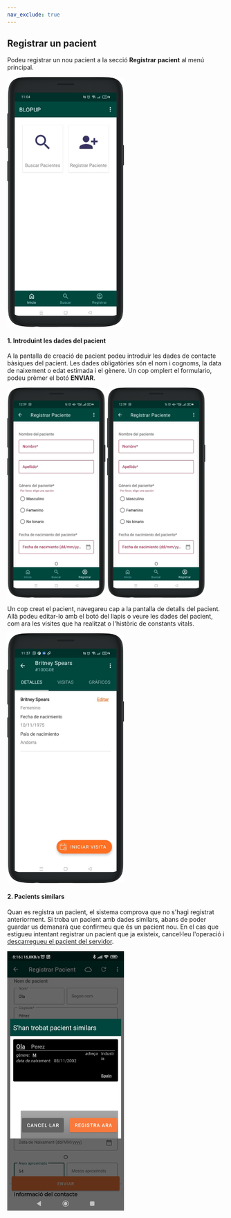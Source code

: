 ```yaml
---
nav_exclude: true
---
```


## Registrar un pacient

Podeu registrar un nou pacient a la secció **Registrar pacient** al menú principal.

<img src="../assets/dashboard.png" width="270">

#### 1. Introduint les dades del pacient

A la pantalla de creació de pacient podeu introduir les dades de contacte bàsiques del pacient. Les dades obligatòries són el nom i cognoms, la data de naixement o edat estimada i el gènere. Un cop omplert el formulario, podeu prèmer el botó **ENVIAR**.

<img style="display:inline" src="../assets/register-patient-1.png" width="45%">
<img style="display:inline" src="../assets/register-patient-1.png" width="45%">

Un cop creat el pacient, navegareu cap a la pantalla de detalls del pacient. Allà podeu editar-lo amb el botó del llapis o veure les dades del pacient, com ara les visites que ha realitzat o l'històric de constants vitals.

<img src="../assets/patient-details-1.png" width="270">

#### 2. Pacients similars

Quan es registra un pacient, el sistema comprova que no s'hagi registrat anteriorment. Si troba un pacient amb dades similars, abans de poder guardar us demanarà que confirmeu que és un pacient nou. En el cas que estigueu intentant registrar un pacient que ja existeix, cancel·leu l'operació i [descarregueu el pacient del servidor](download-patient.md).

<img src="../assets/similar-patient.jpg" width="270" height="600">